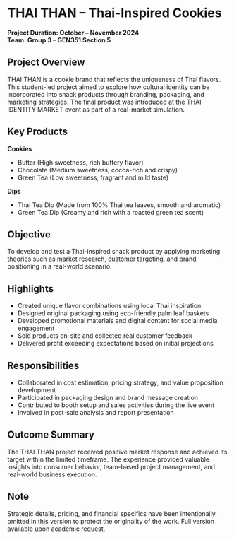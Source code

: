 # THAI THAN – Thai-Inspired Cookies

**Project Duration: October – November 2024**                                                                                          
**Team: Group 3 – GEN351 Section 5**

## Project Overview  
THAI THAN is a cookie brand that reflects the uniqueness of Thai flavors. This student-led project aimed to explore how cultural identity can be incorporated into snack products through branding, packaging, and marketing strategies. The final product was introduced at the THAI IDENTITY MARKET event as part of a real-market simulation.

## Key Products  
**Cookies**  
- Butter (High sweetness, rich buttery flavor)  
- Chocolate (Medium sweetness, cocoa-rich and crispy)  
- Green Tea (Low sweetness, fragrant and mild taste)  

**Dips**  
- Thai Tea Dip (Made from 100% Thai tea leaves, smooth and aromatic)  
- Green Tea Dip (Creamy and rich with a roasted green tea scent)

## Objective  
To develop and test a Thai-inspired snack product by applying marketing theories such as market research, customer targeting, and brand positioning in a real-world scenario.

## Highlights  
- Created unique flavor combinations using local Thai inspiration  
- Designed original packaging using eco-friendly palm leaf baskets  
- Developed promotional materials and digital content for social media engagement  
- Sold products on-site and collected real customer feedback  
- Delivered profit exceeding expectations based on initial projections

## Responsibilities  
- Collaborated in cost estimation, pricing strategy, and value proposition development  
- Participated in packaging design and brand message creation  
- Contributed to booth setup and sales activities during the live event  
- Involved in post-sale analysis and report presentation

## Outcome Summary  
The THAI THAN project received positive market response and achieved its target within the limited timeframe. The experience provided valuable insights into consumer behavior, team-based project management, and real-world business execution.

## Note  
Strategic details, pricing, and financial specifics have been intentionally omitted in this version to protect the originality of the work. Full version available upon academic request.
